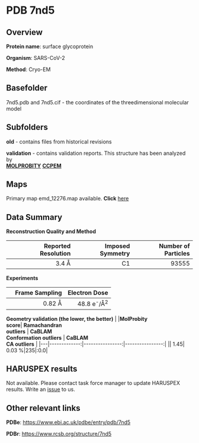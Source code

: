 # PDB 7nd5

## Overview

**Protein name**: surface glycoprotein

**Organism**: SARS-CoV-2

**Method**: Cryo-EM



## Basefolder

7nd5.pdb and 7nd5.cif - the coordinates of the threedimensional molecular model

## Subfolders



**old** - contains files from historical revisions

**validation** - contains validation reports. This structure has been analyzed by <br>  [**MOLPROBITY**](https://github.com/thorn-lab/coronavirus_structural_task_force/tree/master/pdb/surface_glycoprotein/SARS-CoV-2/7nd5/validation/molprobity)   [**CCPEM**](https://github.com/thorn-lab/coronavirus_structural_task_force/tree/master/pdb/surface_glycoprotein/SARS-CoV-2/7nd5/validation/ccpem-validation) 



## Maps

Primary map emd_12276.map available. **Click** [here](http://ftp.wwpdb.org/pub/emdb/structures/EMD-12276/map/) 

## Data Summary
**Reconstruction Quality and Method**

|   | Reported Resolution | Imposed Symmetry | Number of Particles |
|---|-------------:|----------------:|--------------:|
|   |3.4 Å|C1|93555|

**Experiments**

|   | Frame Sampling | Electron Dose |
|---|-------------:|----------------:|
|   |0.82 Å|48.8 e<sup>-</sup>/Å<sup>2</sup>|

**Geometry validation (the lower, the better)**
|   |**MolProbity<br>score**| **Ramachandran<br>outliers** | **CaBLAM<br>Conformation outliers** | **CaBLAM<br>CA outliers** |
|---|-------------:|----------------:|----------------:|
||  1.45|  0.03 %|235|:0.0|

## HARUSPEX results

Not available. Please contact task force manager to update HARUSPEX results. Write an [issue](https://github.com/thorn-lab/coronavirus_structural_task_force/issues) to us.

## Other relevant links 
**PDBe**:  https://www.ebi.ac.uk/pdbe/entry/pdb/7nd5
 
**PDBr**: https://www.rcsb.org/structure/7nd5 
